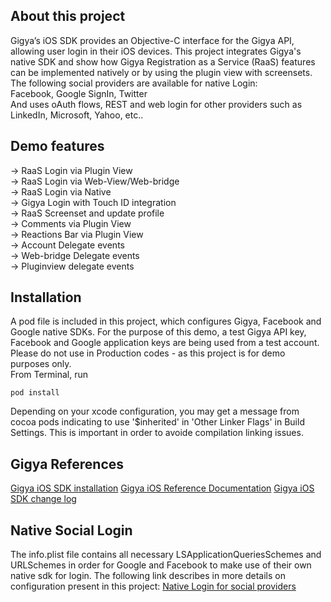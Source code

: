 ## About this project

Gigya’s iOS SDK provides an Objective-C interface for the Gigya API, allowing user login in their iOS devices. This project integrates Gigya's native SDK and show how Gigya Registration as a Service (RaaS) features can be implemented natively or by using the plugin view with screensets.<br/>
The following social providers are available for native Login:<br/>
Facebook, Google SignIn, Twitter<br/>
And uses oAuth flows, REST and web login for other providers such as LinkedIn, Microsoft, Yahoo, etc..

## Demo features<br/>
-> RaaS Login via Plugin View<br/>
-> RaaS Login via Web-View/Web-bridge<br/>
-> RaaS Login via Native<br/>
-> Gigya Login with Touch ID integration<br/>
-> RaaS Screenset and update profile<br/>
-> Comments via Plugin View<br/>
-> Reactions Bar via Plugin View<br/>
-> Account Delegate events<br/>
-> Web-bridge Delegate events<br/>
-> Pluginview delegate events<br/>

## Installation

A pod file is included in this project, which configures Gigya, Facebook and Google native SDKs. For the purpose of this demo, a test Gigya API key, Facebook and Google application keys are being used from a test account. Please do not use in Production codes - as this project is for demo purposes only.<br/>
From Terminal, run
```
pod install
```
Depending on your xcode configuration, you may get a message from cocoa pods indicating to use '$inherited' in 'Other Linker Flags' in Build Settings. This is important in order to avoide compilation linking issues.

## Gigya References

[Gigya iOS SDK installation](https://developers.gigya.com/display/GD/iOS)
[Gigya iOS Reference Documentation](https://developers.gigya.com/display/GD/iOS+SDK+Reference)
[Gigya iOS SDK change log](https://developers.gigya.com/display/GD/iOS+SDK+Change+Log)

## Native Social Login

The info.plist file contains all necessary LSApplicationQueriesSchemes and URLSchemes in order for Google and Facebook to make use of their own native sdk for login. 
The following link describes in more details on configuration present in this project: [Native Login for social providers](https://developers.gigya.com/display/GD/iOS#iOS-ConfiguringNativeLogin)
